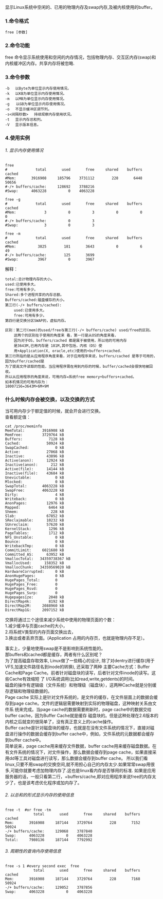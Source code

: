 显示Linux系统中空闲的、已用的物理内存及swap内存,及被内核使用的buffer。

### 1.命令格式
    free [参数]
### 2.命令功能
free 命令显示系统使用和空闲的内存情况，包括物理内存、交互区内存(swap)和内核缓冲区内存。共享内存将被忽略.
### 3.命令参数

    -b 　以Byte为单位显示内存使用情况。 
    -k 　以KB为单位显示内存使用情况。 
    -m 　以MB为单位显示内存使用情况。
    -g   以GB为单位显示内存使用情况。 
    -o 　不显示缓冲区调节列。 
    -s<间隔秒数> 　持续观察内存使用状况。 
    -t 　显示内存总和列。 
    -V 　显示版本信息。

### 4.使用实例
###### 1. 显示内存使用情况

    free 
    #             total       used       free     shared    buffers     cached
    #Mem:       3916908     185796    3731112        228       6448      50656
    #-/+ buffers/cache:     128692    3788216 
    #Swap:      4063228          0    4063228

    free -g
    #             total       used       free     shared    buffers     cached
    #Mem:             3          0          3          0          0          0
    #-/+ buffers/cache:          0          3 
    #Swap:            3          0          3 
    
    free -m
    #             total       used       free     shared    buffers     cached
    #Mem:          3825        181       3643          0          6         49
    #-/+ buffers/cache:        125       3699 
    #Swap:         3967          0       3967

解释：

    total:总计物理内存的大小。
    used:已使用多大。
    free:可用有多少。
    Shared:多个进程共享的内存总额。
    Buffers/cached:磁盘缓存的大小。
    第三行(-/+ buffers/cached):
        used:已使用多大。
        free:可用有多少。
    第四行是交换分区SWAP的，虚拟内存。
    
    区别：第二行(mem)的used/free与第三行(-/+ buffers/cache) used/free的区别。
        这两个的区别在于使用的角度来 看，第一行是从OS的角度来看，
        因为对于OS，buffers/cached 都是属于被使用，所以他的可用内存
        是3643M,已用内存是 181M,其中包括，内核（OS）使
        用+Application(X, oracle,etc)使用的+buffers+cached.
    第三行所指的是从应用程序角度来看，对于应用程序来说，buffers/cached 是等于可用的，因为buffer/cached是
    为了提高文件读取的性能，当应用程序需在用到内存的时候，buffer/cached会很快地被回收。
    所以从应用程序的角度来说，可用内存=系统free memory+buffers+cached。
    如本机情况的可用内存为：
    18007156=3643M+6M+9M

### 什么时候内存会被交换，以及交换的方式
当可用内存少于额定值的时候，就会开会进行交换。  
查看额定值： 

    cat /proc/meminfo
    MemTotal:        3916908 kB
    MemFree:         3729764 kB
    Buffers:            7128 kB
    Cached:            50924 kB
    SwapCached:            0 kB
    Active:            27068 kB
    Inactive:          43896 kB
    Active(anon):      12924 kB
    Inactive(anon):      212 kB
    Active(file):      14144 kB
    Inactive(file):    43684 kB
    Unevictable:           0 kB
    Mlocked:               0 kB
    SwapTotal:       4063228 kB
    SwapFree:        4063228 kB
    Dirty:                 4 kB
    Writeback:             0 kB
    AnonPages:         12976 kB
    Mapped:             6464 kB
    Shmem:               228 kB
    Slab:              67852 kB
    SReclaimable:      10232 kB
    SUnreclaim:        57620 kB
    KernelStack:        1296 kB
    PageTables:         1712 kB
    NFS_Unstable:          0 kB
    Bounce:                0 kB
    WritebackTmp:          0 kB
    CommitLimit:     6021680 kB
    Committed_AS:      63952 kB
    VmallocTotal:   34359738367 kB
    VmallocUsed:      158352 kB
    VmallocChunk:   34359569020 kB
    HardwareCorrupted:     0 kB
    AnonHugePages:         0 kB
    HugePages_Total:       0
    HugePages_Free:        0
    HugePages_Rsvd:        0
    HugePages_Surp:        0
    Hugepagesize:       2048 kB
    DirectMap4k:        8192 kB
    DirectMap2M:     2088960 kB
    DirectMap1G:     2097152 kB
交换将通过三个途径来减少系统中使用的物理页面的个数：　   
1.减少缓冲与页面cache的大小，   
2.将系统V类型的内存页面交换出去，　   
3.换出或者丢弃页面。(Application 占用的内存页，也就是物理内存不足）。   

事实上，少量地使用swap是不是影响到系统性能的。  
那buffers和cached都是缓存，两者有什么区别呢？    
为了提高磁盘存取效率, Linux做了一些精心的设计, 除了对dentry进行缓存(用于VFS,加速文件路径名到inode的转换), 还采取了两种 主要Cache方式：Buffer Cache和Page Cache。前者针对磁盘块的读写，后者针对文件inode的读写。这些Cache有效缩短 了 I/O系统调用(比如read,write,getdents)的时间。  
磁盘的操作有逻辑级（文件系统）和物理级（磁盘块），这两种Cache就是分别缓存逻辑和物理级数据的。  
Page cache 实际上是针对文件系统的，是文件的缓存，在文件层面上的数据会缓存到page cache。文件的逻辑层需要映射到实际的物理磁盘，这种映射关系由文件系 统来完成。当page cache的数据需要刷新时，page cache中的数据交给buffer cache，因为Buffer Cache就是缓存 磁盘块的。但是这种处理在2.6版本的内核之后就变的很简单了，没有真正意义上的cache操作。  
Buffer cache是针对磁盘块的缓存，也就是在没有文件系统的情况下，直接对磁盘进行操作的数据会缓存到buffer cache中，例如，文件系统的元数据都会缓存到buffer cache中。  
简单说来，page cache用来缓存文件数据，buffer cache用来缓存磁盘数据。在有文件系统的情况下，对文件操作，那么数据会缓存到page cache，如果直接采用dd等工具对磁盘进行读写，那么数据会缓存到buffer cache。
所以我们看linux,只要不用swap的交换空间,就不用担心自己的内存太少.如果常常swap用很多,可能你就要考虑加物理内存了.这也是linux看内存是否够用的标准.
如果是应用服务器的话，一般只看第二行，+buffers/cache,即对应用程序来说free的内存太少了，也是该考虑优化程序或加内存了。  


###### 2. 以总和的形式显示内存的使用信息

    free -t  #or free -tm
                 total       used       free     shared    buffers     cached
    Mem:       3916908     187144    3729764        228       7152      50924
    -/+ buffers/cache:     129068    3787840 
    Swap:      4063228          0    4063228 
    Total:     7980136     187144    7792992

###### 3. 周期性的查询内存使用信息

    free -s 1 #every second exec  free  
                 total       used       free     shared    buffers     cached
    Mem:       3916908     187144    3729764        228       7168      50924
    -/+ buffers/cache:     129052    3787856 
    Swap:      4063228          0    4063228


